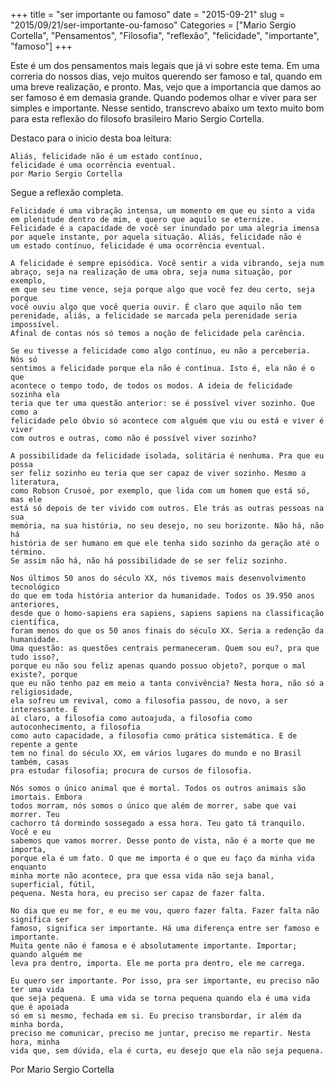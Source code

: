 +++
title = "ser importante ou famoso"
date = "2015-09-21"
slug = "2015/09/21/ser-importante-ou-famoso"
Categories = ["Mario Sergio Cortella", "Pensamentos", "Filosofia", "reflexão", "felicidade", "importante", "famoso"]
+++

Este é um dos pensamentos mais legais que já vi sobre este tema. Em uma correria do nossos dias, vejo muitos querendo ser famoso e tal, quando em uma breve realização, e pronto. Mas, vejo que a importancia que damos ao ser famoso é em demasia grande. Quando podemos olhar e viver para ser simples e importante. Nesse sentido, transcrevo abaixo um texto muito bom para esta reflexão do filosofo brasileiro Mario Sergio Cortella.

Destaco para o inicio desta boa leitura:

    Aliás, felicidade não é um estado contínuo,
    felicidade é uma ocorrência eventual.
    por Mario Sergio Cortella

<!--more-->

Segue a reflexão completa.

    Felicidade é uma vibração intensa, um momento em que eu sinto a vida
    em plenitude dentro de mim, e quero que aquilo se eternize.
    Felicidade é a capacidade de você ser inundado por uma alegria imensa
    por aquele instante, por aquela situação. Aliás, felicidade não é
    um estado contínuo, felicidade é uma ocorrência eventual.

    A felicidade é sempre episódica. Você sentir a vida vibrando, seja num
    abraço, seja na realização de uma obra, seja numa situação, por exemplo,
    em que seu time vence, seja porque algo que você fez deu certo, seja porque
    você ouviu algo que você queria ouvir. É claro que aquilo não tem
    perenidade, aliás, a felicidade se marcada pela perenidade seria impossível.
    Afinal de contas nós só temos a noção de felicidade pela carência.

    Se eu tivesse a felicidade como algo contínuo, eu não a perceberia. Nós só
    sentimos a felicidade porque ela não é contínua. Isto é, ela não é o que
    acontece o tempo todo, de todos os modos. A ideia de felicidade sozinha ela
    teria que ter uma questão anterior: se é possível viver sozinho. Que como a
    felicidade pelo óbvio só acontece com alguém que viu ou está e viver é viver
    com outros e outras, como não é possível viver sozinho?

    A possibilidade da felicidade isolada, solitária é nenhuma. Pra que eu possa
    ser feliz sozinho eu teria que ser capaz de viver sozinho. Mesmo a literatura,
    como Robson Crusoé, por exemplo, que lida com um homem que está só, mas ele
    está só depois de ter vivido com outros. Ele trás as outras pessoas na sua
    memória, na sua história, no seu desejo, no seu horizonte. Não há, não há
    história de ser humano em que ele tenha sido sozinho da geração até o término.
    Se assim não há, não há possibilidade de se ser feliz sozinho.

    Nos últimos 50 anos do século XX, nós tivemos mais desenvolvimento tecnológico
    do que em toda história anterior da humanidade. Todos os 39.950 anos anteriores,
    desde que o homo-sapiens era sapiens, sapiens sapiens na classificação científica,
    foram menos do que os 50 anos finais do século XX. Seria a redenção da humanidade.
    Uma questão: as questões centrais permaneceram. Quem sou eu?, pra que tudo isso?,
    porque eu não sou feliz apenas quando possuo objeto?, porque o mal existe?, porque
    que eu não tenho paz em meio a tanta convivência? Nesta hora, não só a religiosidade,
    ela sofreu um revival, como a filosofia passou, de novo, a ser interessante. E
    aí claro, a filosofia como autoajuda, a filosofia como autoconhecimento, a filosofia
    como auto capacidade, a filosofia como prática sistemática. E de repente a gente
    tem no final do século XX, em vários lugares do mundo e no Brasil também, casas
    pra estudar filosofia; procura de cursos de filosofia.

    Nós somos o único animal que é mortal. Todos os outros animais são imortais. Embora
    todos morram, nós somos o único que além de morrer, sabe que vai morrer. Teu
    cachorro tá dormindo sossegado a essa hora. Teu gato tá tranquilo. Você e eu
    sabemos que vamos morrer. Desse ponto de vista, não é a morte que me importa,
    porque ela é um fato. O que me importa é o que eu faço da minha vida enquanto
    minha morte não acontece, pra que essa vida não seja banal, superficial, fútil,
    pequena. Nesta hora, eu preciso ser capaz de fazer falta.

    No dia que eu me for, e eu me vou, quero fazer falta. Fazer falta não significa ser
    famoso, significa ser importante. Há uma diferença entre ser famoso e importante.
    Muita gente não é famosa e é absolutamente importante. Importar; quando alguém me
    leva pra dentro, importa. Ele me porta pra dentro, ele me carrega.

    Eu quero ser importante. Por isso, pra ser importante, eu preciso não ter uma vida
    que seja pequena. E uma vida se torna pequena quando ela é uma vida que é apoiada
    só em si mesmo, fechada em si. Eu preciso transbordar, ir além da minha borda,
    preciso me comunicar, preciso me juntar, preciso me repartir. Nesta hora, minha
    vida que, sem dúvida, ela é curta, eu desejo que ela não seja pequena.

Por Mario Sergio Cortella
